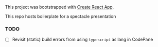 This project was bootstrapped with [Create React App](https://github.com/facebookincubator/create-react-app).

This repo hosts boilerplate for a spectacle presentation

### TODO
- [ ] Revisit (static) build errors from using `typescript` as lang in CodePane

